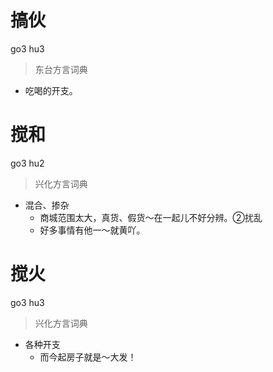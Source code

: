 # 搞伙
go3 hu3
> 东台方言词典
- 吃喝的开支。

# 搅和
go3 hu2
> 兴化方言词典
- 混合、掺杂
  - 商城范围太大，真货、假货～在一起儿不好分辨。②扰乱
  - 好多事情有他一～就黄吖。

# 搅火
go3 hu3
> 兴化方言词典
- 各种开支
  - 而今起房子就是～大发！
